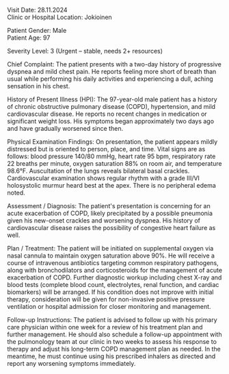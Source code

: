 Visit Date: 28.11.2024  
Clinic or Hospital Location: Jokioinen  

Patient Gender: Male  
Patient Age: 97  

Severity Level: 3 (Urgent – stable, needs 2+ resources)

Chief Complaint: The patient presents with a two-day history of progressive dyspnea and mild chest pain. He reports feeling more short of breath than usual while performing his daily activities and experiencing a dull, aching sensation in his chest.

History of Present Illness (HPI): The 97-year-old male patient has a history of chronic obstructive pulmonary disease (COPD), hypertension, and mild cardiovascular disease. He reports no recent changes in medication or significant weight loss. His symptoms began approximately two days ago and have gradually worsened since then.

Physical Examination Findings: On presentation, the patient appears mildly distressed but is oriented to person, place, and time. Vital signs are as follows: blood pressure 140/80 mmHg, heart rate 95 bpm, respiratory rate 22 breaths per minute, oxygen saturation 88% on room air, and temperature 98.6°F. Auscultation of the lungs reveals bilateral basal crackles. Cardiovascular examination shows regular rhythm with a grade III/VI holosystolic murmur heard best at the apex. There is no peripheral edema noted.

Assessment / Diagnosis: The patient's presentation is concerning for an acute exacerbation of COPD, likely precipitated by a possible pneumonia given his new-onset crackles and worsening dyspnea. His history of cardiovascular disease raises the possibility of congestive heart failure as well.

Plan / Treatment: The patient will be initiated on supplemental oxygen via nasal cannula to maintain oxygen saturation above 90%. He will receive a course of intravenous antibiotics targeting common respiratory pathogens, along with bronchodilators and corticosteroids for the management of acute exacerbation of COPD. Further diagnostic workup including chest X-ray and blood tests (complete blood count, electrolytes, renal function, and cardiac biomarkers) will be arranged. If his condition does not improve with initial therapy, consideration will be given for non-invasive positive pressure ventilation or hospital admission for closer monitoring and management.

Follow-up Instructions: The patient is advised to follow up with his primary care physician within one week for a review of his treatment plan and further management. He should also schedule a follow-up appointment with the pulmonology team at our clinic in two weeks to assess his response to therapy and adjust his long-term COPD management plan as needed. In the meantime, he must continue using his prescribed inhalers as directed and report any worsening symptoms immediately.